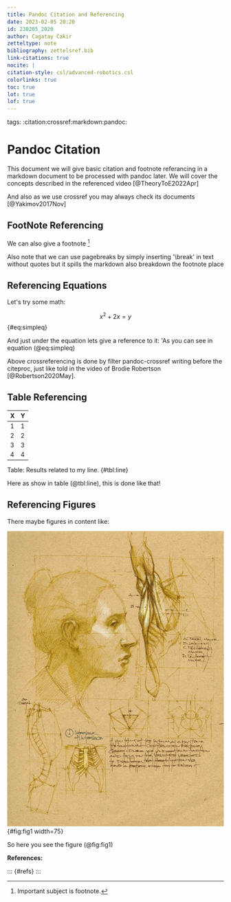 ```yaml
---
title: Pandoc Citation and Referencing
date: 2023-02-05 20:20
id: 230205_2020
author: Cagatay Cakir
zetteltype: note
bibliography: zettelsref.bib
link-citations: true
nocite: |
citation-style: csl/advanced-robotics.csl
colorlinks: true
toc: true
lot: true
lof: true
---
```

tags: :citation:crossref:markdown:pandoc:

# Pandoc Citation 
This document we will give basic citation and footnote referancing in a markdown
document to be processed with pandoc later. We will cover the concepts described
in the referenced video [@TheoryToE2022Apr]

And also as we use crossref you may always check its documents [@Yakimov2017Nov]

## FootNote Referencing
We can also give a footnote [^1]

[^1]: Important subject is footnote.

Also note that we can use pagebreaks by simply inserting '\break' in text
without quotes but it spills the markdown also breakdown the footnote place

## Referencing Equations

Let's try some math: 

$$ x^2+2x=y $$ {#eq:simpleq}

And just under the equation lets give a reference to it: 'As you can see in
equation (@eq:simpleq)

Above crossreferencing is done by filter pandoc-crossref writing before the
citeproc, just like told in the video of Brodie Robertson [@Robertson2020May]. 

## Table Referencing
| X | Y |
|---|---|
| 1 | 1 |
| 2 | 2 |
| 3 | 3 |
| 4 | 4 |

Table: Results related to my line. {#tbl:line}

Here as show in table (@tbl:line), this is done like that!

## Referencing Figures
There maybe figures in content like:

![Humans](figures/fig.jpg){#fig:fig1 width=75}

So here you see the figure (@fig:fig1)

**References:**

::: {#refs}
:::
